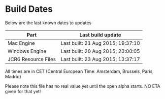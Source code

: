 # Build Dates

Below are the last known dates to updates

Part | Last build update
-----|-----
Mac Engine | Last built: 21 Aug 2015; 19:37:10
Windows Engine | Last built: 20 Aug 2015; 23:00:05
JCR6 Resource Files | Last built: 23 Aug 2015; 13:37:17
All times are in CET (Central European Time: Amsterdam, Brussels, Paris, Madrid)


Please note this file has no real value yet until the open alpha starts. NO ETA given for that yet!
